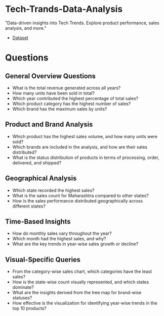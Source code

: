 # Tech-Trands-Data-Analysis
"Data-driven insights into Tech Trends. Explore product performance, sales analysis, and more."
- <a href= "https://github.com/shubhamdabi2024/Tech-Trands-Data-Analysis/blob/main/Tech%20Trands%20Data.xlsx">Dataset</a>

# Questions
## General Overview Questions
- What is the total revenue generated across all years?
- How many units have been sold in total?
- Which year contributed the highest percentage of total sales?
- Which product category has the highest number of sales?
- Which brand has the maximum sales by units?

## Product and Brand Analysis
- Which product has the highest sales volume, and how many units were sold?
- Which brands are included in the analysis, and how are their sales distributed?
- What is the status distribution of products in terms of processing, order, delivered, and shipped?

## Geographical Analysis
- Which state recorded the highest sales?
- What is the sales count for Maharashtra compared to other states?
- How is the sales performance distributed geographically across different states?

## Time-Based Insights
- How do monthly sales vary throughout the year?
- Which month had the highest sales, and why?
- What are the key trends in year-wise sales growth or decline?

## Visual-Specific Queries
- From the category-wise sales chart, which categories have the least sales?
- How is the state-wise count visually represented, and which states dominate?
- What are the insights derived from the tree map for brand-wise statuses?
- How effective is the visualization for identifying year-wise trends in the top 10 products?
